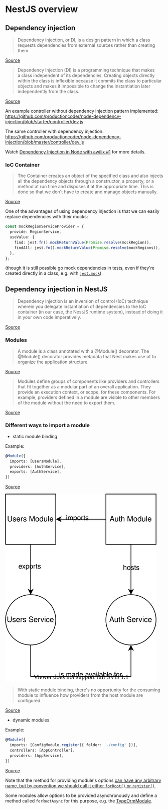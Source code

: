 # NestJS overview

## Dependency injection
> Dependency injection, or DI, is a design pattern in which a class requests dependencies from external sources rather than creating them.

[Source](https://angular.io/guide/dependency-injection)

> Dependency Injection (DI) is a programming technique that makes a class independent of its dependencies. Creating objects directly within the class is inflexible because it commits the class to particular objects and makes it impossible to change the instantiation later independently from the class.

[Source](https://www.growin.com/blog/what-is-dependency-injection/)

An example controller without dependency injection pattern implemented: https://github.com/productioncoder/node-dependency-injection/blob/starter/controller/dev.js

The same controller with dependency injection: 
https://github.com/productioncoder/node-dependency-injection/blob/master/controller/dev.js

Watch [Dependency Injection in Node with awilix #1](https://youtu.be/TxxdqfhMUnI?t=383) for more details.

### IoC Container
> The Container creates an object of the specified class and also injects all the dependency objects through a constructor, a property, or a method at run time and disposes it at the appropriate time. This is done so that we don't have to create and manage objects manually.

[Source](https://www.growin.com/blog/what-is-dependency-injection/)

One of the advantages of using dependency injection is that we can easily replace dependencies with their mocks:
```typescript
const mockRegionServiceProvider = {
  provide: RegionService,
  useValue: {
    find: jest.fn().mockReturnValue(Promise.resolve(mockRegion)),
    findAll: jest.fn().mockReturnValue(Promise.resolve(mockRegions)),
  },
};
```
(though it is still possible go mock dependencies in tests, even if they're created directly in a class, e.g. with [`jest.mock`](https://jestjs.io/docs/manual-mocks#mocking-user-modules)).

## Dependency injection in NestJS

> Dependency injection is an inversion of control (IoC) technique wherein you delegate instantiation of dependencies to the IoC container (in our case, the NestJS runtime system), instead of doing it in your own code imperatively. 

[Source](https://docs.nestjs.com/fundamentals/custom-providers)

### Modules

> A module is a class annotated with a @Module() decorator. The @Module() decorator provides metadata that Nest makes use of to organize the application structure.

[Source](https://docs.nestjs.com/modules)

> Modules define groups of components like providers and controllers that fit together as a modular part of an overall application. They provide an execution context, or scope, for these components. For example, providers defined in a module are visible to other members of the module without the need to export them.

[Source](https://docs.nestjs.com/fundamentals/dynamic-modules)

### Different ways to import a module
- static module binding

Example:
```typescript
@Module({
  imports: [UsersModule],
  providers: [AuthService],
  exports: [AuthService],
})
```
[Source](https://docs.nestjs.com/fundamentals/dynamic-modules)

![Modules and services](../assets/modules-services.svg)

> With static module binding, there's no opportunity for the consuming module to influence how providers from the host module are configured.

[Source](https://docs.nestjs.com/fundamentals/dynamic-modules)

- dynamic modules

Example:
```typescript
@Module({
  imports: [ConfigModule.register({ folder: './config' })],
  controllers: [AppController],
  providers: [AppService],
})
```
[Source](https://docs.nestjs.com/fundamentals/dynamic-modules#module-configuration)

Note that the method for providing module's options [can have any arbitrary name, but by convention we should call it either `forRoot()` or `register()`](https://docs.nestjs.com/fundamentals/dynamic-modules#config-module-example).

Some modules allow options to be provided asynchronously and define a method called `forRootAsync` for this purpose, e.g. the [TypeOrmModule](https://docs.nestjs.com/techniques/database#async-configuration).

